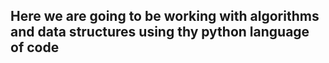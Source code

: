 ## Here we are going to be working with algorithms and data structures using thy python language of code